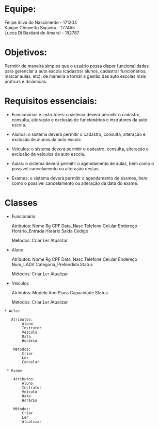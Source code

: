 # Equipe:
   Felipe Silva do Nascimento - 171204 <br />
   Kaique Chiovetto Siqueira - 177455 <br />
   Lucca Di Bastiani do Amaral - 182787 <br />

# Objetivos:

   Permitir de maneira simples que o usuário possa dispor funcionalidades para 
   gerenciar a auto escola (cadastrar alunos, cadastrar funcionários, marcar aulas, etc), 
   de maneira a tornar a gestão das auto escolas mais práticas e dinâmicas.
  
# Requisitos essenciais:
   * Funcionários e instrutores: o sistema deverá permitir o cadastro, consulta, alteração e 
        exclusão de funcionários e instrutores da auto escola.
       
   * Alunos: o sistema deverá permitir o cadastro, consulta, alteração e exclusão de alunos da
        auto escola.

   * Veículos: o sistema deverá permitir o cadastro, consulta, alteração e exclusão de veículos 
        da auto escola.

   * Aulas: o sistema deverá permitir o agendamento de aulas, bem como o possível cancelamento 
        ou alteração destas.

   * Exames: o sistema deverá permitir o agendamento de exames, bem como o possível cancelamento 
        ou alteração da data do exame.
 
 # Classes 
   * Funcionário
     
     Atributos:
         Nome
         Rg
         CPF
         Data_Nasc
         Telefone
         Celular
         Endereço
         Horário_Entrada
         Horário Saída 
         Código
     
     Métodos:
         Criar
         Ler
         Atualizar
   
   * Aluno
     
     Atributos:
         Nome
         Rg
         CPF
         Data_Nasc
         Telefone
         Celular
         Endereço
         Num_LADV
         Categoria_Pretendida
         Status
      
      Métodos:
         Criar
         Ler
         Atualizar
   
   * Veículos      
      
      Atributos:
          Modelo
          Ano
          Placa
          Capacidade
          Status
       
       Métodos:
         Criar
         Ler
         Atualizar
    
    * Aulas
       
       Atributos:
            Aluno
            Instrutor
            Veículo
            Data
            Horário
        
        Métodos:
            Criar
            Ler
            Cancelar
     
     * Exame
        
        Atributos:
            Aluno
            Instrutor
            Veículo
            Data
            Horário
        
        Métodos:
            Criar
            Ler
            Atualizar

